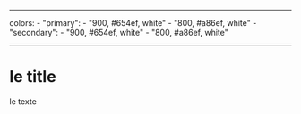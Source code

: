 ___
colors:
    - "primary":
        - "900, #654ef, white"
        - "800, #a86ef, white"
    - "secondary":
        - "900, #654ef, white"
        - "800, #a86ef, white"
___

# le title

le texte 
